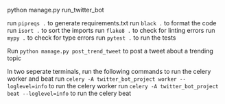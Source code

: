 python manage.py run_twitter_bot


run `pipreqs .` to generate requirements.txt
run `black .` to format the code
run `isort .` to sort the imports
run `flake8 .` to check for linting errors
run `mypy .` to check for type errors
run `pytest .` to run the tests


Run `python manage.py post_trend_tweet` to post a tweet about a trending topic

In two seperate terminals, run the following commands to run the celery worker and beat
run `celery -A twitter_bot_project worker --loglevel=info` to run the celery worker
run `celery -A twitter_bot_project beat --loglevel=info` to run the celery beat
